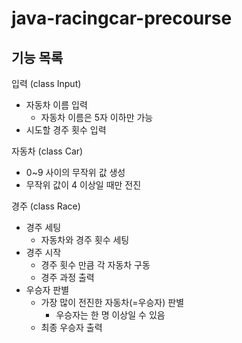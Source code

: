 # java-racingcar-precourse

## 기능 목록

입력 (class Input)
- 자동차 이름 입력
  - 자동차 이름은 5자 이하만 가능
- 시도할 경주 횟수 입력

자동차 (class Car)
- 0~9 사이의 무작위 값 생성
- 무작위 값이 4 이상일 때만 전진

경주 (class Race)
- 경주 세팅
  - 자동차와 경주 횟수 세팅
- 경주 시작
  - 경주 횟수 만큼 각 자동차 구동
  - 경주 과정 출력
- 우승자 판별
  - 가장 많이 전진한 자동차(=우승자) 판별
    - 우승자는 한 명 이상일 수 있음
  - 최종 우승자 출력
